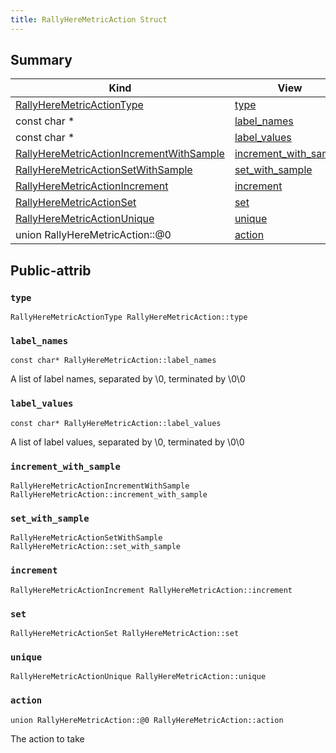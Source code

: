 ```yaml
---
title: RallyHereMetricAction Struct
---
```



## Summary
| Kind | View | Description |
|------|------|-------------|
|[RallyHereMetricActionType](/game-host-adapter/c__metrics_8hxml/#c__metrics_8h_1ab8924252bdca9e75368c0256ad21b280)|[type](/game-host-adapter/structrallyheremetricactionxml/#structRallyHereMetricAction_1a38eefef5aea9eb30a8a98858bbe1fd87)||
|const char *|[label_names](/game-host-adapter/structrallyheremetricactionxml/#structRallyHereMetricAction_1a7ea459c2b57aceae25b4a64fa7af2a87)||
|const char *|[label_values](/game-host-adapter/structrallyheremetricactionxml/#structRallyHereMetricAction_1a5f60337cbe56addbc1efcdf413b30941)||
|[RallyHereMetricActionIncrementWithSample](/game-host-adapter/structrallyheremetricactionincrementwithsamplexml/#structRallyHereMetricActionIncrementWithSample)|[increment_with_sample](/game-host-adapter/structrallyheremetricactionxml/#structRallyHereMetricAction_1acdd9b8ab052985f11f69479520d14ddc)||
|[RallyHereMetricActionSetWithSample](/game-host-adapter/structrallyheremetricactionsetwithsamplexml/#structRallyHereMetricActionSetWithSample)|[set_with_sample](/game-host-adapter/structrallyheremetricactionxml/#structRallyHereMetricAction_1a953dc621717d4fd5dc88ac78a57e480d)||
|[RallyHereMetricActionIncrement](/game-host-adapter/structrallyheremetricactionincrementxml/#structRallyHereMetricActionIncrement)|[increment](/game-host-adapter/structrallyheremetricactionxml/#structRallyHereMetricAction_1a3a2aca58050d0e13e79a6c245189150d)||
|[RallyHereMetricActionSet](/game-host-adapter/structrallyheremetricactionsetxml/#structRallyHereMetricActionSet)|[set](/game-host-adapter/structrallyheremetricactionxml/#structRallyHereMetricAction_1a2fde817163a71d14b17179557d0180b2)||
|[RallyHereMetricActionUnique](/game-host-adapter/structrallyheremetricactionuniquexml/#structRallyHereMetricActionUnique)|[unique](/game-host-adapter/structrallyheremetricactionxml/#structRallyHereMetricAction_1ac6be45ccd5a7a84afb51068b5399fd0b)||
|union RallyHereMetricAction::@0|[action](/game-host-adapter/structrallyheremetricactionxml/#structRallyHereMetricAction_1a6f65572b126b3aaf389916ff31580195)||
## Public-attrib



### `type` <a id="structRallyHereMetricAction_1a38eefef5aea9eb30a8a98858bbe1fd87"></a>

`RallyHereMetricActionType RallyHereMetricAction::type`






### `label_names` <a id="structRallyHereMetricAction_1a7ea459c2b57aceae25b4a64fa7af2a87"></a>

`const char* RallyHereMetricAction::label_names`



A list of label names, separated by \0, terminated by \0\0 



### `label_values` <a id="structRallyHereMetricAction_1a5f60337cbe56addbc1efcdf413b30941"></a>

`const char* RallyHereMetricAction::label_values`



A list of label values, separated by \0, terminated by \0\0 



### `increment_with_sample` <a id="structRallyHereMetricAction_1acdd9b8ab052985f11f69479520d14ddc"></a>

`RallyHereMetricActionIncrementWithSample RallyHereMetricAction::increment_with_sample`






### `set_with_sample` <a id="structRallyHereMetricAction_1a953dc621717d4fd5dc88ac78a57e480d"></a>

`RallyHereMetricActionSetWithSample RallyHereMetricAction::set_with_sample`






### `increment` <a id="structRallyHereMetricAction_1a3a2aca58050d0e13e79a6c245189150d"></a>

`RallyHereMetricActionIncrement RallyHereMetricAction::increment`






### `set` <a id="structRallyHereMetricAction_1a2fde817163a71d14b17179557d0180b2"></a>

`RallyHereMetricActionSet RallyHereMetricAction::set`






### `unique` <a id="structRallyHereMetricAction_1ac6be45ccd5a7a84afb51068b5399fd0b"></a>

`RallyHereMetricActionUnique RallyHereMetricAction::unique`






### `action` <a id="structRallyHereMetricAction_1a6f65572b126b3aaf389916ff31580195"></a>

`union RallyHereMetricAction::@0 RallyHereMetricAction::action`



The action to take 




